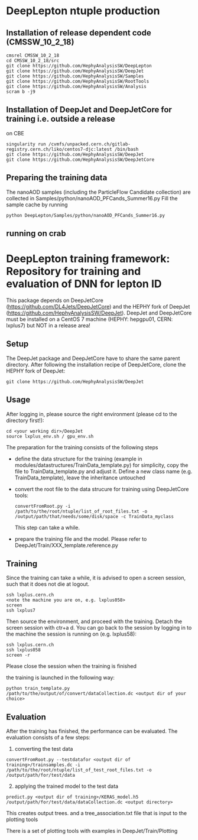 
# DeepLepton ntuple production

## Installation of release dependent code (CMSSW_10_2_18) 
```
cmsrel CMSSW_10_2_18
cd CMSSW_10_2_18/src
git clone https://github.com/HephyAnalysisSW/DeepLepton
git clone https://github.com/HephyAnalysisSW/DeepJet
git clone https://github.com/HephyAnalysisSW/Samples
git clone https://github.com/HephyAnalysisSW/RootTools
git clone https://github.com/HephyAnalysisSW/Analysis
scram b -j9
```
## Installation of DeepJet and DeepJetCore for training i.e. outside a release
on CBE
```
singularity run /cvmfs/unpacked.cern.ch/gitlab-registry.cern.ch/liko/centos7-djc:latest /bin/bash
git clone https://github.com/HephyAnalysisSW/DeepJet
git clone https://github.com/HephyAnalysisSW/DeepJetCore
```
## Preparing the training data
The nanoAOD samples (including the ParticleFlow Candidate collection) are collected in Samples/python/nanoAOD_PFCands_Summer16.py
Fill the sample cache by running
```
python DeepLepton/Samples/python/nanoAOD_PFCands_Summer16.py
```
## running on crab
## 

# DeepLepton training framework: Repository for training and evaluation of DNN for lepton ID 

This package depends on DeepJetCore (https://github.com/DL4Jets/DeepJetCore) and the HEPHY fork of DeepJet (https://github.com/HephyAnalysisSW/DeepJet).
DeepJet and DeepJetCore must be installed on a CentOS 7 machine (HEPHY: hepgpu01, CERN: lxplus7) but NOT in a release area!

## Setup

The DeepJet package and DeepJetCore have to share the same parent directory. After following the installation recipe of DeepJetCore, clone the HEPHY fork of DeepJet:
```
git clone https://github.com/HephyAnalysisSW/DeepJet
```

## Usage

After logging in, please source the right environment (please cd to the directory first!):
```
cd <your working dir>/DeepJet
source lxplus_env.sh / gpu_env.sh
```


The preparation for the training consists of the following steps

- define the data structure for the training (example in modules/datastructures/TrainData_template.py)
  for simplicity, copy the file to TrainData_template.py and adjust it. 
  Define a new class name (e.g. TrainData_template), leave the inheritance untouched
  
- convert the root file to the data strucure for training using DeepJetCore tools:
  ```
  convertFromRoot.py -i /path/to/the/root/ntuple/list_of_root_files.txt -o /output/path/that/needs/some/disk/space -c TrainData_myclass
  ```
  
  This step can take a while.


- prepare the training file and the model. Please refer to DeepJet/Train/XXX_template.reference.py
  


## Training

Since the training can take a while, it is advised to open a screen session, such that it does not die at logout.
```
ssh lxplus.cern.ch
<note the machine you are on, e.g. lxplus058>
screen
ssh lxplus7
```
Then source the environment, and proceed with the training. Detach the screen session with ctr+a d.
You can go back to the session by logging in to the machine the session is running on (e.g. lxplus58):

```
ssh lxplus.cern.ch
ssh lxplus058
screen -r
``` 

Please close the session when the training is finished

the training is launched in the following way:
```
python train_template.py /path/to/the/output/of/convert/dataCollection.dc <output dir of your choice>
```


## Evaluation

After the training has finished, the performance can be evaluated.
The evaluation consists of a few steps:

1) converting the test data
```
convertFromRoot.py --testdatafor <output dir of training>/trainsamples.dc -i /path/to/the/root/ntuple/list_of_test_root_files.txt -o /output/path/for/test/data
```

2) applying the trained model to the test data
```
predict.py <output dir of training>/KERAS_model.h5  /output/path/for/test/data/dataCollection.dc <output directory>
```
This creates output trees. and a tree_association.txt file that is input to the plotting tools

There is a set of plotting tools with examples in 
DeepJet/Train/Plotting
